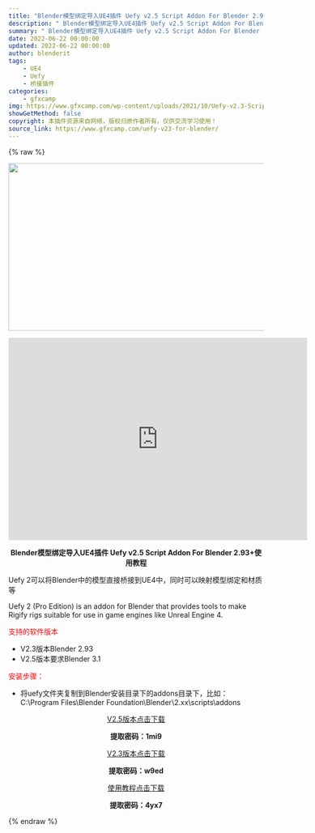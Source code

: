 ```yaml
---
title: "Blender模型绑定导入UE4插件 Uefy v2.5 Script Addon For Blender 2.93+使用教程"
description: "﻿ Blender模型绑定导入UE4插件 Uefy v2.5 Script Addon For Blender 2.93+使用教程 Uefy 2可以将Blender中的模型直接桥接到UE4中，同时可以..."
summary: "﻿ Blender模型绑定导入UE4插件 Uefy v2.5 Script Addon For Blender 2.93+使用教程 Uefy 2可以将Blender中的模型直接桥接到UE4中，同时可以..."
date: 2022-06-22 00:00:00
updated: 2022-06-22 00:00:00
author: blenderit
tags: 
    - UE4
    - Uefy
    - 桥接插件
categories:
    - gfxcamp
img: https://www.gfxcamp.com/wp-content/uploads/2021/10/Uefy-v2.3-Script-Addon-for-Blender.jpg
showGetMethod: false
copyright: 本插件资源来自网络，版权归原作者所有，仅供交流学习使用！
source_link: https://www.gfxcamp.com/uefy-v23-for-blender/
---
```


{% raw %}
<div><p><img decoding="async" class="aligncenter size-full wp-image-98956" src="https://www.gfxcamp.com/wp-content/uploads/2021/10/Uefy-v2.3-Script-Addon-for-Blender.jpg" data-src="https://www.gfxcamp.com/wp-content/uploads/2021/10/Uefy-v2.3-Script-Addon-for-Blender.jpg" alt="" width="590" height="331" data-srcset="https://www.gfxcamp.com/wp-content/uploads/2021/10/Uefy-v2.3-Script-Addon-for-Blender.jpg 590w, https://www.gfxcamp.com/wp-content/uploads/2021/10/Uefy-v2.3-Script-Addon-for-Blender-150x84.jpg 150w" data-sizes="(max-width: 590px) 100vw, 590px"></p><p style="text-align: center;"><iframe loading="lazy" src="https://player.youku.com/embed/XNTgxNDE1OTQwOA==" width="590" height="400" frameborder="0" allowfullscreen="allowfullscreen" data-mce-fragment="1"><span data-mce-type="bookmark" style="display: inline-block; width: 0px; overflow: hidden; line-height: 0;" class="mce_SELRES_start">﻿</span></iframe></p><p style="text-align: center;"><strong>Blender模型绑定导入UE4插件 Uefy v2.5 Script Addon For Blender 2.93+使用教程</strong></p><p>Uefy 2可以将Blender中的模型直接桥接到UE4中，同时可以映射模型绑定和材质等</p><p>Uefy 2 (Pro Edition) is an addon for Blender that provides tools to make Rigify rigs suitable for use in game engines like Unreal Engine 4.</p><p><span style="color: #ff0000;">支持的软件版本</span></p><ul>
<li>V2.3版本Blender 2.93</li>
<li>V2.5版本要求Blender 3.1</li>
</ul><p><span style="color: #ff0000;">安装步骤：</span></p><ul>
<li>将uefy文件夹复制到Blender安装目录下的addons目录下，比如：C:\Program Files\Blender Foundation\Blender\2.xx\scripts\addons</li>
</ul><p style="text-align: center;"><a class="maxbutton-3 maxbutton maxbutton-baidu" target="_blank" rel="noopener" href="https://pan.baidu.com/s/15-s8yRrGOFeNJ8Ra23BrJQ?pwd=1mi9"><span class="mb-text">V2.5版本点击下载</span></a></p><p style="text-align: center;"><strong>提取密码：1mi9</strong></p><p style="text-align: center;"><a class="maxbutton-3 maxbutton maxbutton-baidu" target="_blank" rel="noopener" href="https://pan.baidu.com/s/1b_B-bBw861KRBxWPA3dgvA"><span class="mb-text">V2.3版本点击下载</span></a></p><p style="text-align: center;"><strong>提取密码：w9ed</strong></p><p style="text-align: center;"><a class="maxbutton-3 maxbutton maxbutton-baidu" target="_blank" rel="noopener" href="https://pan.baidu.com/s/1D6z99xp47elNoPbLL21H4w"><span class="mb-text">使用教程点击下载</span></a></p><p style="text-align: center;"><strong>提取密码：4yx7</strong></p></div>
<div style="display: none">gfxcamp</div>
{% endraw %}